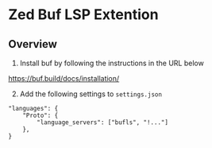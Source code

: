 # Zed Buf LSP Extention

## Overview

1. Install buf by following the instructions in the URL below

https://buf.build/docs/installation/

2. Add the following settings to `settings.json`
```
"languages": {
    "Proto": {
        "language_servers": ["bufls", "!..."]
    },
}
```
